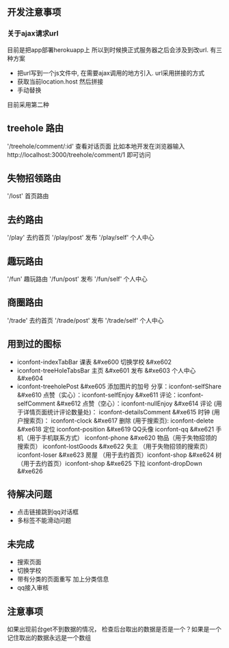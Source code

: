 ##  开发注意事项

### 关于ajax请求url

目前是把app部署herokuapp上  所以到时候换正式服务器之后会涉及到改url. 有三种方案

+ 把url写到一个js文件中, 在需要ajax调用的地方引入.  url采用拼接的方式
+ 获取当前location.host  然后拼接
+ 手动替换

目前采用第二种

##  treehole 路由
'/treehole/comment/:id'  查看对话页面   比如本地开发在浏览器输入http://localhost:3000/treehole/comment/1   即可访问

##  失物招领路由

'/lost'  首页路由

## 去约路由
'/play'  去约首页  '/play/post'  发布   '/play/self'  个人中心

## 趣玩路由

'/fun'   趣玩路由  '/fun/post'  发布   '/fun/self'  个人中心

## 商圈路由
'/trade'  去约首页  '/trade/post'  发布   '/trade/self'  个人中心




##  用到过的图标

+ iconfont-indexTabBar   课表   &#xe600 切换学校  &#xe602
+ iconfont-treeHoleTabsBar  主页  &#xe601  发布  &#xe603 个人中心  &#xe604
+ iconfont-treeholePost  &#xe605   添加图片的加号
分享：iconfont-selfShare &#xe610
点赞（实心）：iconfont-selfEnjoy &#xe611
评论：iconfont-selfComment &#xe612
点赞（空心）：iconfont-nullEnjoy &#xe614
评论 (用于详情页面统计评论数量处)： iconfont-detailsComment &#xe615
时钟 (用户搜索页)： iconfont-clock &#xe617
删除 (用于搜索页): iconfont-delete &#xe618
定位 iconfont-position &#xe619
QQ头像 iconfont-qq &#xe621
手机（用于手机联系方式） iconfont-phone &#xe620
物品（用于失物招领的搜索页） iconfont-lostGoods &#xe622
失主 （用于失物招领的搜索页）iconfont-loser &#xe623
房屋 （用于去约首页）iconfont-shop &#xe624
树 （用于去约首页）iconfont-shop &#xe625
下拉 iconfont-dropDown &#xe626
## 待解决问题

+ 点击链接跳到qq对话框
+ 多标签不能滑动问题

##  未完成

+ 搜索页面
+ 切换学校
+ 带有分类的页面重写  加上分类信息
+ qq接入审核


##  注意事项

如果出现前台get不到数据的情况， 检查后台取出的数据是否是一个？如果是一个 记住取出的数据永远是一个数组
